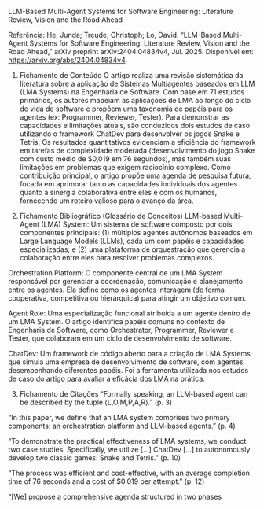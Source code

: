 LLM-Based Multi-Agent Systems for Software Engineering: Literature Review, Vision and the Road Ahead

Referência:
He, Junda; Treude, Christoph; Lo, David. “LLM-Based Multi-Agent Systems for Software Engineering: Literature Review, Vision and the Road Ahead,” arXiv preprint arXiv:2404.04834v4, Jul. 2025. Disponível em: https://arxiv.org/abs/2404.04834v4.

1. Fichamento de Conteúdo
O artigo realiza uma revisão sistemática da literatura sobre a aplicação de Sistemas Multiagentes baseados em LLM (LMA Systems) na Engenharia de Software. Com base em 71 estudos primários, os autores mapeiam as aplicações de LMA ao longo do ciclo de vida de software e propõem uma taxonomia de papéis para os agentes (ex: Programmer, Reviewer, Tester). Para demonstrar as capacidades e limitações atuais, são conduzidos dois estudos de caso utilizando o framework ChatDev para desenvolver os jogos Snake e Tetris. Os resultados quantitativos evidenciam a eficiência do framework em tarefas de complexidade moderada (desenvolvimento do jogo Snake com custo médio de $0,019 em 76 segundos), mas também suas limitações em problemas que exigem raciocínio complexo. Como contribuição principal, o artigo propõe uma agenda de pesquisa futura, focada em aprimorar tanto as capacidades individuais dos agentes quanto a sinergia colaborativa entre eles e com os humanos, fornecendo um roteiro valioso para o avanço da área.

2. Fichamento Bibliográfico (Glossário de Conceitos)
LLM-based Multi-Agent (LMA) System: Um sistema de software composto por dois componentes principais: (1) múltiplos agentes autônomos baseados em Large Language Models (LLMs), cada um com papéis e capacidades especializadas; e (2) uma plataforma de orquestração que gerencia a colaboração entre eles para resolver problemas complexos.

Orchestration Platform: O componente central de um LMA System responsável por gerenciar a coordenação, comunicação e planejamento entre os agentes. Ela define como os agentes interagem (de forma cooperativa, competitiva ou hierárquica) para atingir um objetivo comum.

Agent Role: Uma especialização funcional atribuída a um agente dentro de um LMA System. O artigo identifica papéis comuns no contexto de Engenharia de Software, como Orchestrator, Programmer, Reviewer e Tester, que colaboram em um ciclo de desenvolvimento de software.

ChatDev: Um framework de código aberto para a criação de LMA Systems que simula uma empresa de desenvolvimento de software, com agentes desempenhando diferentes papéis. Foi a ferramenta utilizada nos estudos de caso do artigo para avaliar a eficácia dos LMA na prática.

3. Fichamento de Citações
“Formally speaking, an LLM-based agent can be described by the tuple ⟨L,O,M,P,A,R⟩.” (p. 3)

“In this paper, we define that an LMA system comprises two primary components: an orchestration platform and LLM-based agents.” (p. 4)

“To demonstrate the practical effectiveness of LMA systems, we conduct two case studies. Specifically, we utilize […] ChatDev […] to autonomously develop two classic games: Snake and Tetris.” (p. 10)

“The process was efficient and cost-effective, with an average completion time of 76 seconds and a cost of $0.019 per attempt.” (p. 12)

“[We] propose a comprehensive agenda structured in two phases
